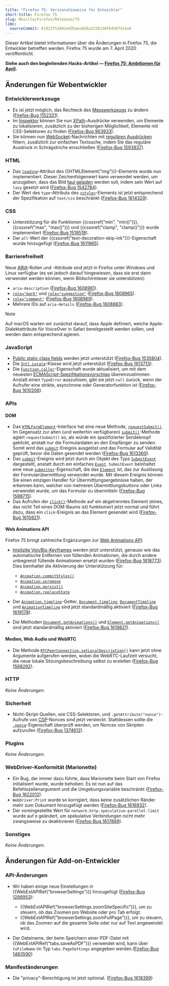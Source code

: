 ```yaml
---
title: "Firefox 75: Versionshinweise für Entwickler"
short-title: Firefox 75
slug: Mozilla/Firefox/Releases/75
l10n:
  sourceCommit: 61912f53d01e935aea926a2226130fb4587414a9
---
```


Dieser Artikel bietet Informationen über die Änderungen in Firefox 75, die Entwickler betreffen werden. Firefox 75 wurde am 7. April 2020 veröffentlicht.

**Siehe auch den begleitenden Hacks-Artikel — [Firefox 75: Ambitionen für April](https://hacks.mozilla.org/2020/04/firefox-75-ambitions-for-april/).**

## Änderungen für Webentwickler

### Entwicklerwerkzeuge

- Es ist jetzt möglich, das Rechteck des [Messwerkzeugs](https://firefox-source-docs.mozilla.org/devtools-user/measure_a_portion_of_the_page/index.html) zu ändern ([Firefox-Bug 1152321](https://bugzil.la/1152321)).
- Im [Inspektor](https://firefox-source-docs.mozilla.org/devtools-user/page_inspector/index.html) können Sie nun [XPath](/de/docs/Web/XML/XPath)-Ausdrücke verwenden, um Elemente zu lokalisieren, zusätzlich zu der bisherigen Möglichkeit, Elemente mit CSS-Selektoren zu finden ([Firefox-Bug 963933](https://bugzil.la/963933)).
- Sie können nun [WebSocket](/de/docs/Web/API/WebSockets_API)-Nachrichten mit [regulären Ausdrücken](/de/docs/Web/JavaScript/Guide/Regular_expressions) filtern, zusätzlich zur einfachen Textsuche, indem Sie das reguläre Ausdruck in Schrägstriche einschließen ([Firefox-Bug 1593837](https://bugzil.la/1593837)).

### HTML

- Das [`loading`](/de/docs/Web/HTML/Reference/Elements/img#loading)-Attribut des {{HTMLElement("img")}}-Elements wurde nun implementiert. Dieser Zeichenfolgenwert kann verwendet werden, um anzugeben, dass das Bild [faul geladen](/de/docs/Web/Performance/Guides/Lazy_loading) werden soll, indem sein Wert auf `lazy` gesetzt wird ([Firefox-Bug 1542784](https://bugzil.la/1542784)).
- Der Wert des `type`-Attributs des [`<style>`](/de/docs/Web/HTML/Reference/Elements/style)-Elements ist jetzt entsprechend der Spezifikation auf `text/css` beschränkt ([Firefox-Bug 1614329](https://bugzil.la/1614329)).

### CSS

- Unterstützung für die Funktionen {{cssxref("min", "min()")}}, {{cssxref("max", "max()")}} und {{cssxref("clamp", "clamp()")}} wurde implementiert ([Firefox-Bug 1519519](https://bugzil.la/1519519)).
- Der `all`-Wert der {{cssxref("text-decoration-skip-ink")}}-Eigenschaft wurde hinzugefügt ([Firefox-Bug 1611965](https://bugzil.la/1611965)).

### Barrierefreiheit

Neue [ARIA](/de/docs/Web/Accessibility/ARIA)-Rollen und -Attribute sind jetzt in Firefox unter Windows und Linux verfügbar (es sei jedoch darauf hingewiesen, dass sie erst dann verwendet werden können, wenn Bildschirmleser sie unterstützen):

- `aria-description` ([Firefox-Bug 1608961](https://bugzil.la/1608961)).
- [`role="mark"`](/de/docs/Web/Accessibility/ARIA/Reference/Roles/mark_role) und [`role="suggestion"`](/de/docs/Web/Accessibility/ARIA/Reference/Roles/suggestion_role) ([Firefox-Bug 1608965](https://bugzil.la/1608965)).
- [`role="comment"`](/de/docs/Web/Accessibility/ARIA/Reference/Roles/comment_role) ([Firefox-Bug 1608969](https://bugzil.la/1608969)).
- Mehrere IDs auf `aria-details` ([Firefox-Bug 1608883](https://bugzil.la/1608883)).

> [!NOTE]
> Auf macOS warten wir zunächst darauf, dass Apple definiert, welche Apple-Dialektattribute für VoiceOver in Safari bereitgestellt werden sollen, und werden dann entsprechend agieren.

### JavaScript

- [Public static class fields](/de/docs/Web/JavaScript/Reference/Classes/static) werden jetzt unterstützt ([Firefox-Bug 1535804](https://bugzil.la/1535804)).
- Die [`Intl.Locale`](/de/docs/Web/JavaScript/Reference/Global_Objects/Intl/Locale)-Klasse wird jetzt unterstützt ([Firefox-Bug 1613713](https://bugzil.la/1613713)).
- Die [`Function.caller`](/de/docs/Web/JavaScript/Reference/Global_Objects/Function/caller)-Eigenschaft wurde aktualisiert, um mit dem neuesten [ECMAScript-Spezifikationsvorschlag](https://github.com/claudepache/es-legacy-function-reflection) übereinzustimmen. Anstatt einen `TypeError` auszulösen, gibt sie jetzt `null` zurück, wenn der Aufrufer eine strikte, asynchrone oder Generatorfunktion ist ([Firefox-Bug 1610206](https://bugzil.la/1610206)).

### APIs

#### DOM

- Das [`HTMLFormElement`](/de/docs/Web/API/HTMLFormElement)-Interface hat eine neue Methode, [`requestSubmit()`](/de/docs/Web/API/HTMLFormElement/requestSubmit). Im Gegensatz zur alten (und weiterhin verfügbaren) [`submit()`](/de/docs/Web/API/HTMLFormElement/submit)-Methode agiert `requestSubmit()` so, als würde ein spezifizierter Sendeknopf geklickt, anstatt nur die Formulardaten an den Empfänger zu senden. Somit wird das [`submit`](/de/docs/Web/API/HTMLFormElement/submit_event)-Ereignis ausgelöst und das Formular auf Validität geprüft, bevor die Daten gesendet werden ([Firefox-Bug 1613360](https://bugzil.la/1613360)).
- Das [`submit`](/de/docs/Web/API/HTMLFormElement/submit_event)-Ereignis wird jetzt durch ein Objekt des Typs [`SubmitEvent`](/de/docs/Web/API/SubmitEvent) dargestellt, anstatt durch ein einfaches [`Event`](/de/docs/Web/API/Event). `SubmitEvent` beinhaltet eine neue [`submitter`](/de/docs/Web/API/SubmitEvent/submitter)-Eigenschaft, die das [`Element`](/de/docs/Web/API/Element) ist, das zur Auslösung der Formularübermittlung verwendet wurde. Mit diesem Ereignis können Sie einen einzigen Handler für Übermittlungsergebnisse haben, der erkennen kann, welcher von mehreren Übermittlungsbuttons oder Links verwendet wurde, um das Formular zu übermitteln ([Firefox-Bug 1588715](https://bugzil.la/1588715)).
- Das Aufrufen der [`click()`](/de/docs/Web/API/HTMLElement/click)-Methode auf ein abgetrenntes Element (eines, das nicht Teil eines DOM-Baums ist) funktioniert jetzt normal und führt dazu, dass ein `click`-Ereignis an das Element gesendet wird ([Firefox-Bug 1610821](https://bugzil.la/1610821)).

#### Web Animations API

Firefox 75 bringt zahlreiche Ergänzungen zur [Web Animations API](/de/docs/Web/API/Web_Animations_API):

- [Implizite Von/Bis-Keyframes](/de/docs/Web/API/Web_Animations_API/Keyframe_Formats#implicit_tofrom_keyframes) werden jetzt unterstützt, genauso wie das automatische Entfernen von füllenden Animationen, die durch andere unbegrenzt füllende Animationen ersetzt wurden ([Firefox-Bug 1618773](https://bugzil.la/1618773)). Dies beinhaltet die Aktivierung der Unterstützung für:
  - [`Animation.commitStyles()`](/de/docs/Web/API/Animation/commitStyles)
  - [`Animation.onremove`](/de/docs/Web/API/Animation/remove_event)
  - [`Animation.persist()`](/de/docs/Web/API/Animation/persist)
  - [`Animation.replaceState`](/de/docs/Web/API/Animation/replaceState)

- Der [`Animation.timeline`](/de/docs/Web/API/Animation/timeline)-Getter, [`Document.timeline`](/de/docs/Web/API/Document/timeline), [`DocumentTimeline`](/de/docs/Web/API/DocumentTimeline) und [`AnimationTimeline`](/de/docs/Web/API/AnimationTimeline) sind jetzt standardmäßig aktiviert ([Firefox-Bug 1619178](https://bugzil.la/1619178)).
- Die Methoden [`Document.getAnimations()`](/de/docs/Web/API/Document/getAnimations) und [`Element.getAnimations()`](/de/docs/Web/API/Element/getAnimations) sind jetzt standardmäßig aktiviert ([Firefox-Bug 1619821](https://bugzil.la/1619821)).

#### Medien, Web Audio und WebRTC

- Die Methode [`RTCPeerConnection.setLocalDescription()`](/de/docs/Web/API/RTCPeerConnection/setLocalDescription) kann jetzt ohne Argumente aufgerufen werden, wobei die WebRTC-Laufzeit versucht, die neue lokale Sitzungsbeschreibung selbst zu erstellen ([Firefox-Bug 1568292](https://bugzil.la/1568292)).

### HTTP

_Keine Änderungen._

### Sicherheit

- Nicht-Skript-Quellen, wie CSS-Selektoren, und `.getAttribute("nonce")`-Aufrufe von [CSP](/de/docs/Web/HTTP/Guides/CSP)-Nonces sind jetzt versteckt. Stattdessen sollte die [`.nonce`](/de/docs/Web/API/HTMLElement/nonce)-Eigenschaft überprüft werden, um Nonces von Skripten aufzurufen ([Firefox-Bug 1374612](https://bugzil.la/1374612)).

### Plugins

_Keine Änderungen._

### WebDriver-Konformität (Marionette)

- Ein Bug, der immer dazu führte, dass Marionette beim Start von Firefox initialisiert wurde, wurde behoben. Es ist nun auf das Befehlszeilenargument und die Umgebungsvariable beschränkt ([Firefox-Bug 1622012](https://bugzil.la/1622012)).
- `WebDriver:Print` wurde so korrigiert, dass keine zusätzlichen Ränder mehr zum Dokument hinzugefügt werden ([Firefox-Bug 1616932](https://bugzil.la/1616932)).
- Der voreingestellte Wert für `network.http.speculative-parallel-limit` wurde auf `0` geändert, um spekulative Verbindungen nicht mehr zwangsweise zu deaktivieren ([Firefox-Bug 1617869](https://bugzil.la/1617869)).

### Sonstiges

_Keine Änderungen._

## Änderungen für Add-on-Entwickler

### API-Änderungen

- Wir haben einige neue Einstellungen in {{WebExtAPIRef("browserSettings")}} hinzugefügt ([Firefox-Bug 1286953](https://bugzil.la/1286953)):
  - {{WebExtAPIRef("browserSettings.zoomSiteSpecific")}}, um zu steuern, ob das Zoomen pro Website oder pro Tab erfolgt.
  - {{WebExtAPIRef("browserSettings.zoomFullPage")}}, um zu steuern, ob das Zoomen auf die gesamte Seite oder nur auf Text angewendet wird.

- Der Dateiname, der beim Speichern einer PDF-Datei mit {{WebExtAPIRef("tabs.saveAsPDF")}} verwendet wird, kann über `toFileName` im Typ `tabs.PageSettings` angegeben werden.([Firefox-Bug 1483590](https://bugzil.la/1483590))

### Manifeständerungen

- Die "privacy"-Berechtigung ist jetzt optional. ([Firefox-Bug 1618399](https://bugzil.la/1618399))
